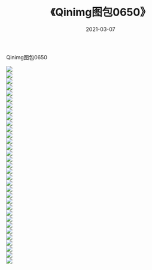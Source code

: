 ﻿---
layout: post
title:  《Qinimg图包0650》
date:   2021-03-07
img: http://imgx.orgx.ga/Qinimg图包/Qinimg图包0650/000.jpg
categories: [美女, 清纯, 唯美]
---

Qinimg图包0650

 ![](http://imgx.orgx.ga/Qinimg图包/Qinimg图包0650/001.jpg) <br>![](http://imgx.orgx.ga/Qinimg图包/Qinimg图包0650/002.jpg) <br>![](http://imgx.orgx.ga/Qinimg图包/Qinimg图包0650/003.jpg) <br>![](http://imgx.orgx.ga/Qinimg图包/Qinimg图包0650/004.jpg) <br>![](http://imgx.orgx.ga/Qinimg图包/Qinimg图包0650/005.jpg) <br>![](http://imgx.orgx.ga/Qinimg图包/Qinimg图包0650/006.jpg) <br>![](http://imgx.orgx.ga/Qinimg图包/Qinimg图包0650/007.jpg) <br>![](http://imgx.orgx.ga/Qinimg图包/Qinimg图包0650/008.jpg) <br>![](http://imgx.orgx.ga/Qinimg图包/Qinimg图包0650/009.jpg) <br>![](http://imgx.orgx.ga/Qinimg图包/Qinimg图包0650/010.jpg) <br>![](http://imgx.orgx.ga/Qinimg图包/Qinimg图包0650/011.jpg) <br>![](http://imgx.orgx.ga/Qinimg图包/Qinimg图包0650/012.jpg) <br>![](http://imgx.orgx.ga/Qinimg图包/Qinimg图包0650/013.jpg) <br>![](http://imgx.orgx.ga/Qinimg图包/Qinimg图包0650/014.jpg) <br>![](http://imgx.orgx.ga/Qinimg图包/Qinimg图包0650/015.jpg) <br>![](http://imgx.orgx.ga/Qinimg图包/Qinimg图包0650/016.jpg) <br>![](http://imgx.orgx.ga/Qinimg图包/Qinimg图包0650/017.jpg) <br>![](http://imgx.orgx.ga/Qinimg图包/Qinimg图包0650/018.jpg) <br>![](http://imgx.orgx.ga/Qinimg图包/Qinimg图包0650/019.jpg) <br>![](http://imgx.orgx.ga/Qinimg图包/Qinimg图包0650/020.jpg) <br>![](http://imgx.orgx.ga/Qinimg图包/Qinimg图包0650/021.jpg) <br>![](http://imgx.orgx.ga/Qinimg图包/Qinimg图包0650/022.jpg) <br>![](http://imgx.orgx.ga/Qinimg图包/Qinimg图包0650/023.jpg) <br>![](http://imgx.orgx.ga/Qinimg图包/Qinimg图包0650/024.jpg) <br>![](http://imgx.orgx.ga/Qinimg图包/Qinimg图包0650/025.jpg) <br>![](http://imgx.orgx.ga/Qinimg图包/Qinimg图包0650/026.jpg) <br>![](http://imgx.orgx.ga/Qinimg图包/Qinimg图包0650/027.jpg) <br>![](http://imgx.orgx.ga/Qinimg图包/Qinimg图包0650/028.jpg) <br>![](http://imgx.orgx.ga/Qinimg图包/Qinimg图包0650/029.jpg) <br>![](http://imgx.orgx.ga/Qinimg图包/Qinimg图包0650/030.jpg) <br>![](http://imgx.orgx.ga/Qinimg图包/Qinimg图包0650/031.jpg) <br>![](http://imgx.orgx.ga/Qinimg图包/Qinimg图包0650/032.jpg) <br>![](http://imgx.orgx.ga/Qinimg图包/Qinimg图包0650/033.jpg) <br>